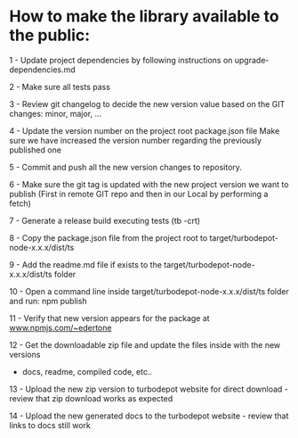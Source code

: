 # How to make the library available to the public:

1 - Update project dependencies by following instructions on upgrade-dependencies.md

2 - Make sure all tests pass

3 - Review git changelog to decide the new version value based on the GIT changes: minor, major, ...
    
4 - Update the version number on the project root package.json file
    Make sure we have increased the version number regarding the previously published one

5 - Commit and push all the new version changes to repository.

6 - Make sure the git tag is updated with the new project version we want to publish
    (First in remote GIT repo and then in our Local by performing a fetch)

7 - Generate a release build executing tests (tb -crt)

8 - Copy the package.json file from the project root to target/turbodepot-node-x.x.x/dist/ts

9 - Add the readme.md file if exists to the target/turbodepot-node-x.x.x/dist/ts folder

10 - Open a command line inside target/turbodepot-node-x.x.x/dist/ts folder and run:
    npm publish
   
11 - Verify that new version appears for the package at www.npmjs.com/~edertone 
   
12 - Get the downloadable zip file and update the files inside with the new versions
   - docs, readme, compiled code, etc..  

13 - Upload the new zip version to turbodepot website for direct download
    - review that zip download works as expected

14 - Upload the new generated docs to the turbodepot website
    - review that links to docs still work
